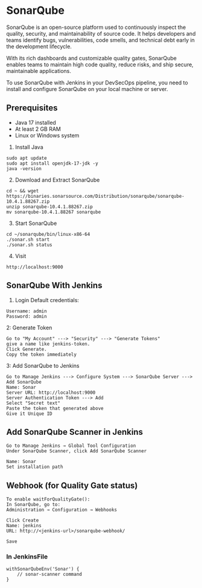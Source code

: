 ﻿
# SonarQube

SonarQube is an open-source platform used to continuously inspect the quality, security, and maintainability of source code. It helps developers and teams identify bugs, vulnerabilities, code smells, and technical debt early in the development lifecycle.

With its rich dashboards and customizable quality gates, SonarQube enables teams to maintain high code quality, reduce risks, and ship secure, maintainable applications.

To use SonarQube with Jenkins in your DevSecOps pipeline, you need to install and configure SonarQube on your local machine or server.

## Prerequisites

- Java 17 installed
- At least 2 GB RAM
- Linux or Windows system

1. Install Java

```
sudo apt update
sudo apt install openjdk-17-jdk -y
java -version
```

2. Download and Extract SonarQube

```
cd ~ && wget https://binaries.sonarsource.com/Distribution/sonarqube/sonarqube-10.4.1.88267.zip
unzip sonarqube-10.4.1.88267.zip
mv sonarqube-10.4.1.88267 sonarqube
```

3. Start SonarQube

```
cd ~/sonarqube/bin/linux-x86-64
./sonar.sh start
./sonar.sh status
```

4. Visit

```
http://localhost:9000
```

## SonarQube With Jenkins

1. Login
Default credentials:
```
Username: admin
Password: admin
```

2: Generate Token

```
Go to "My Account" ---> "Security" ---> "Generate Tokens"
give a name like jenkins-token.
Click Generate.
Copy the token immediately
```


3: Add SonarQube to Jenkins

```
Go to Manage Jenkins ---> Configure System ---> SonarQube Server ---> Add SonarQube
Name: Sonar
Server URL: http://localhost:9000
Server Authentication Token ---> Add 
Select "Secret text"
Paste the token that generated above
Give it Unique ID
```

## Add SonarQube Scanner in Jenkins

```
Go to Manage Jenkins → Global Tool Configuration
Under SonarQube Scanner, click Add SonarQube Scanner

Name: Sonar
Set installation path
```

## Webhook (for Quality Gate status)

```
To enable waitForQualityGate():
In SonarQube, go to:
Administration → Configuration → Webhooks

Click Create
Name: jenkins
URL: http://<jenkins-url>/sonarqube-webhook/

Save
```


### In JenkinsFile

```
withSonarQubeEnv('Sonar') {
    // sonar-scanner command
}
```


